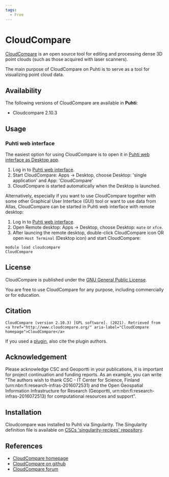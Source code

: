 ```yaml
---
tags:
  - Free
---
```


# CloudCompare

[CloudCompare](http://cloudcompare.org/) is an open source tool for editing and processing dense 3D point clouds (such as those acquired with laser scanners).

The main purpose of CloudCompare on Puhti is to serve as a tool for visualizing point cloud data.

## Availability

The following versions of CloudCompare are available in **Puhti**:

- Cloudcompare 2.10.3

## Usage

### Puhti web interface

The easiest option for using CloudCompare is to open it in [Puhti web interface as Desktop app](../computing/webinterface/desktop.md).

1. Log in to [Puhti web interface](https://puhti.csc.fi). 
2. Start CloudCompare: Apps -> Desktop, choose Desktop: 'single application' and App: 'CloudCompare'
3. CloudCompare is started automatically when the Desktop is launched. 


Alternatively, especially if you want to use CloudCompare together with some other Graphical User Interface (GUI) tool or want to use data from Allas, CloudCompare can be started in Puhti web interface with remote desktop:

1. Log in to [Puhti web interface](https://puhti.csc.fi).
2. Open Remote desktop: Apps -> Desktop, choose Desktop: `mate` or `xfce`. 
3. After launcing the remote desktop, double-click CloudCompare icon OR open `Host Terminal` (Desktop icon) and start CloudCompare:

```
module load cloudcompare
CloudCompare
```

## License 

CloudCompare is published under the [GNU General Public License](https://github.com/CloudCompare/CloudCompare/blob/master/license.txt).

You are free to use CloudCompare for any purpose, including commercially or for education. 

## Citation

```
CloudCompare (version 2.10.3) [GPL software]. (2021). Retrieved from <a href="http://www.cloudcompare.org/" aria-label="CloudCompare homepage">CloudCompare</a>
```

If you used a [plugin](http://www.cloudcompare.org/doc/wiki/index.php?title=Plugins), also cite the plugin authors.

## Acknowledgement

Please acknowledge CSC and Geoportti in your publications, it is important for project continuation and funding reports. As an example, you can write "The authors wish to thank CSC - IT Center for Science, Finland (urn:nbn:fi:research-infras-2016072531) and the Open Geospatial Information Infrastructure for Research (Geoportti, urn:nbn:fi:research-infras-2016072513) for computational resources and support".

## Installation

Cloudcompare was installed to Puhti via Singularity. The Singularity definition file is available on [CSCs 'singularity-recipes' repository](https://github.com/CSCfi/singularity-recipes/blob/main/cloudcompare/cloudcompare.def).

## References

* [CloudCompare homepage](http://cloudcompare.org/)
* [CloudCompare on github](https://github.com/cloudcompare/cloudcompare)
* [CloudCompare forum](http://cloudcompare.org/forum/)

